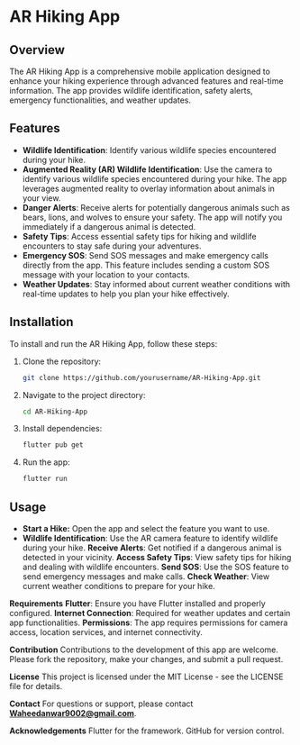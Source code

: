 # AR Hiking App

## Overview
The AR Hiking App is a comprehensive mobile application designed to enhance your hiking experience through advanced features and real-time information. The app provides wildlife identification, safety alerts, emergency functionalities, and weather updates.

## Features
- **Wildlife Identification**: Identify various wildlife species encountered during your hike.
- **Augmented Reality (AR) Wildlife Identification**: Use the camera to identify various wildlife species encountered during your hike. The app leverages augmented reality to overlay information about animals in your view.
- **Danger Alerts**: Receive alerts for potentially dangerous animals such as bears, lions, and wolves to ensure your safety. The app will notify you immediately if a dangerous animal is detected.
- **Safety Tips**: Access essential safety tips for hiking and wildlife encounters to stay safe during your adventures.
- **Emergency SOS**: Send SOS messages and make emergency calls directly from the app. This feature includes sending a custom SOS message with your location to your contacts.
- **Weather Updates**: Stay informed about current weather conditions with real-time updates to help you plan your hike effectively.

## Installation
To install and run the AR Hiking App, follow these steps:

1. Clone the repository:
   ```bash
   git clone https://github.com/yourusername/AR-Hiking-App.git
   
2. Navigate to the project directory:
   ```bash 
   cd AR-Hiking-App

3. Install dependencies:
   ```bash
   flutter pub get

4. Run the app:
   ```bash
   flutter run

## Usage

- **Start a Hike:** Open the app and select the feature you want to use.
- **Wildlife Identification**: Use the AR camera feature to identify wildlife during your hike.
**Receive Alerts**: Get notified if a dangerous animal is detected in your vicinity.
**Access Safety Tips**: View safety tips for hiking and dealing with wildlife encounters.
**Send SOS**: Use the SOS feature to send emergency messages and make calls.
**Check Weather**: View current weather conditions to prepare for your hike.
  
**Requirements**
**Flutter**: Ensure you have Flutter installed and properly configured.
**Internet Connection**: Required for weather updates and certain app functionalities.
**Permissions**: The app requires permissions for camera access, location services, and internet connectivity.

**Contribution**
Contributions to the development of this app are welcome. Please fork the repository, make your changes, and submit a pull request.

**License**
This project is licensed under the MIT License - see the LICENSE file for details.

**Contact**
For questions or support, please contact **Waheedanwar9002@gmail.com**.

**Acknowledgements**
Flutter for the framework.
GitHub for version control.   
